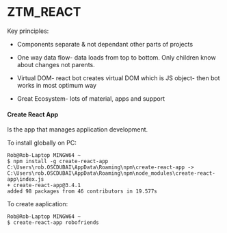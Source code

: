 # ZTM_REACT

Key principles: 

* Components separate & not dependant other parts of projects

* One way data flow- data loads from top to bottom. Only children know about changes not parents. 

* Virtual DOM- react bot creates virtual DOM which is JS object- then bot works in most optimum way

* Great Ecosystem- lots of material, apps and support

#### Create React App ####

Is the app that manages application development. 

To install globally on PC:

```gitattributes
Rob@Rob-Laptop MINGW64 ~
$ npm install -g create-react-app
C:\Users\rob.OSCDUBAI\AppData\Roaming\npm\create-react-app -> C:\Users\rob.OSCDUBAI\AppData\Roaming\npm\node_modules\create-react-app\index.js
+ create-react-app@3.4.1
added 98 packages from 46 contributors in 19.577s
```

To create aaplication: 

```gitattributes
Rob@Rob-Laptop MINGW64 ~
$ create-react-app robofriends

```

